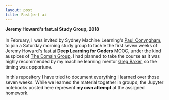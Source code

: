 ```yaml
---
layout: post
title: Fast(er) ai
---
```


**Jeremy Howard's fast.ai Study Group, 2018** <br /> <br /> In February, I was invited by Sydney Machine Learning's [Paul Conyngham](https://twitter.com/paul_conyngham), to join a Saturday morning study group to tackle the first seven weeks of Jeremy Howard's [fast.ai](http://course.fast.ai/start.html) **Deep Learning for Coders** MOOC, under the kind auspices of [The Domain Group](https://www.domain.com.au/). I had planned to take the course as it was highly recommended by my machine learning mentor [Greg Baker](https://www.linkedin.com/in/solresol/), so the timing was opportune.

In this repository I have tried to document everything I learned over those seven weeks. While we learned the material together in groups, the Jupyter notebooks posted here represent **my own attempt** at the assigned homework. 
